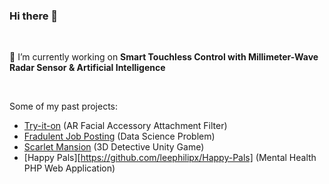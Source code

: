 ### Hi there 👋

<br>

🔭 I’m currently working on **Smart Touchless Control with Millimeter-Wave Radar Sensor & Artificial Intelligence**

<br>

Some of my past projects:
- [Try-it-on](https://github.com/leephilipx/AR-Filter-Shopee) (AR Facial Accessory Attachment Filter)
- [Fradulent Job Posting](https://github.com/leephilipx/Fraudulent-Job-Postings) (Data Science Problem)
- [Scarlet Mansion](https://github.com/leephilipx/scarletmansion) (3D Detective Unity Game)
- [Happy Pals][https://github.com/leephilipx/Happy-Pals] (Mental Health PHP Web Application)


<!--
**leephilipx/leephilipx** is a ✨ _special_ ✨ repository because its `README.md` (this file) appears on your GitHub profile.

Here are some ideas to get you started:

- 🔭 I’m currently working on ...
- 🌱 I’m currently learning ...
- 👯 I’m looking to collaborate on ...
- 🤔 I’m looking for help with ...
- 💬 Ask me about ...
- 📫 How to reach me: ...
- 😄 Pronouns: ...
- ⚡ Fun fact: ...
-->

